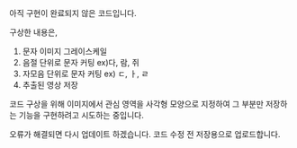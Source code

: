 아직 구현이 완료되지 않은 코드입니다.

구상한 내용은,
1. 문자 이미지 그레이스케일
2. 음절 단위로 문자 커팅 ex)다, 람, 쥐
3. 자모음 단위로 문자 커팅 ex) ㄷ, ㅏ, ㄹ
4. 추출된 영상 저장

코드 구상을 위해 
이미지에서 관심 영역을 사각형 모양으로 지정하여 그 부분만 저장하는 기능을 구현하려고 시도하는 중입니다.

오류가 해결되면 다시 업데이트 하겠습니다. 코드 수정 전 저장용으로 업로드합니다.
